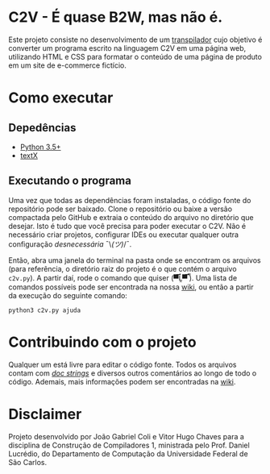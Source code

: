 # C2V - É quase B2W, mas não é.

Este projeto consiste no desenvolvimento de um [transpilador](https://en.wikipedia.org/wiki/Source-to-source_compiler) cujo objetivo é converter um programa escrito na linguagem C2V em uma página web, utilizando HTML e CSS para formatar o conteúdo de uma página de produto em um site de e-commerce fictício.

# Como executar
## Depedências
- [Python 3.5+](https://www.python.org/)
- [textX](https://github.com/textX/textX)

## Executando o programa
Uma vez que todas as dependências foram instaladas, o código fonte do repositório pode ser baixado. Clone o repositório ou baixe a versão compactada pelo GitHub e extraia o conteúdo do arquivo no diretório que desejar. Isto é tudo que você precisa para poder executar o C2V. Não é necessário criar projetos, configurar IDEs ou executar qualquer outra configuração *desnecessária* ¯\\_(ツ)_/¯.

Então, abra uma janela do terminal na pasta onde se encontram os arquivos (para referência, o diretório raiz do projeto é o que contém o arquivo `c2v.py`). A partir daí, rode o comando que quiser (▀̿Ĺ̯▀̿ ̿). Uma lista de comandos possíveis pode ser encontrada na nossa [wiki](https://github.com/joao-coli/c2v/wiki), ou então a partir da execução do seguinte comando:

```
python3 c2v.py ajuda
```

# Contribuindo com o projeto
Qualquer um está livre para editar o código fonte. Todos os arquivos contam com [*doc strings*](https://www.python.org/dev/peps/pep-0257/) e diversos outros comentários ao longo de todo o código. Ademais, mais informações podem ser encontradas na [wiki](https://github.com/joao-coli/c2v/wiki).


# Disclaimer
Projeto desenvolvido por João Gabriel Coli e Vitor Hugo Chaves para a disciplina de Construção de Compiladores 1, ministrada pelo Prof. Daniel Lucrédio, do Departamento de Computação da Universidade Federal de São Carlos.
